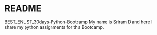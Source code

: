 # README
BEST_ENLIST_30days-Python-Bootcamp
My name is Sriram D and here I share my python assignments for this Bootcamp.
